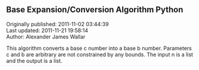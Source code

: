 ## Base Expansion/Conversion Algorithm Python  
Originally published: 2011-11-02 03:44:39  
Last updated: 2011-11-21 19:58:14  
Author: Alexander James Wallar  
  
This algorithm converts a base c number into a base b number. Parameters c and b are arbitrary are not constrained by any bounds. The input n is a list and the output is a list.